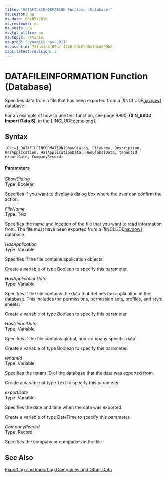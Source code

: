 ```yaml
---
title: "DATAFILEINFORMATION Function (Database)"
ms.custom: na
ms.date: 06/05/2016
ms.reviewer: na
ms.suite: na
ms.tgt_pltfrm: na
ms.topic: article
ms-prod: "dynamics-nav-2017"
ms.assetid: 731a41c4-85c7-42c6-8dc6-00a7dcd090b2
caps.latest.revision: 3
---
```

# DATAFILEINFORMATION Function (Database)
Specifies data from a file that has been exported from a [!INCLUDE[navnow](includes/navnow_md.md)] database.  
  
 For an example of how to use this function, see page 9900, **\($ N\_9900 Import Data $\)**, in the [!INCLUDE[demolong](includes/demolong_md.md)].  
  
## Syntax  
  
```  
[Ok:=] DATAFILEINFORMATION(ShowDialog, FileName, Description, HasApplication, HasApplicationData, HasGlobalData, tenantId, exportDate, CompanyRecord)  
```  
  
#### Parameters  
 *ShowDialog*  
 Type: Boolean  
  
 Specifies if you want to display a dialog box where the user can confirm the action.  
  
 *FileName*  
 Type: Text  
  
 Specifies the name and location of the file that you want to read information from. The file must have been exported from a [!INCLUDE[navnow](includes/navnow_md.md)] database.  
  
 *HasApplication*  
 Type: Variable  
  
 Specifies if the file contains application objects.  
  
 Create a variable of type Boolean to specify this parameter.  
  
 *HasApplicationData*  
 Type: Variable  
  
 Specifies if the file contains the data that defines the application in the database. This includes the permissions, permission sets, profiles, and style sheets.  
  
 Create a variable of type Boolean to specify this parameter.  
  
 *HasGlobalData*  
 Type: Variable  
  
 Specifies if the file contains global, non\-company specific data.  
  
 Create a variable of type Boolean to specify this parameter.  
  
 *tenantId*  
 Type: Variable  
  
 Specifies the tenant ID of the database that the data was exported from.  
  
 Create a variable of type Text to specify this parameter.  
  
 *exportDate*  
 Type: Variable  
  
 Specifies the date and time when the data was exported.  
  
 Create a variable of type DateTime to specify this parameter.  
  
 *CompanyRecord*  
 Type: Record  
  
 Specifies the company or companies in the file.  
  
## See Also  
 [Exporting and Importing Companies and Other Data](Exporting-and-Importing-Companies-and-Other-Data.md)